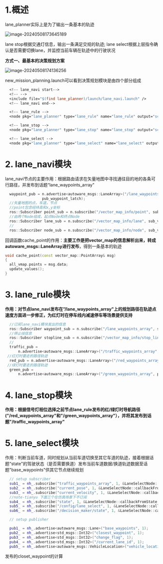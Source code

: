 # 1.概述

lane_planner实际上是为了输出一条基本的轨迹

![image-20240508173645189](https://cdn.jsdelivr.net/gh/su-ron/image/imgimgimage-20240508173645189.png)

lane stop根据交通灯信息，输出一条满足交规的轨迹;
lane select根据上层指令确认是否需要切换lane，并监控当前车辆在轨迹中的行驶状况

**方式一、最基本的决策规划方案**

![image-20240508174136256](https://cdn.jsdelivr.net/gh/su-ron/image/imgimgimage-20240508174136256.png)

new_mission_planning.launch可以看到决策规划模块是由四个部分组成

```makefile
  <!-- lane_navi start-->
  <!-- -->
  <include file="$(find lane_planner)/launch/lane_navi.launch" />
  <!-- lane_navi end-->

  <!-- lane_rule -->
  <node pkg="lane_planner" type="lane_rule" name="lane_rule" output="screen" />

  <!-- lane_stop -->
  <node pkg="lane_planner" type="lane_stop" name="lane_stop" output="screen" />

  <!-- lane_select -->
  <node pkg="lane_planner" type="lane_select" name="lane_select" output="screen" />
```

# **2. lane_navi模块**

lane_navi节点的主要作用：根据路由请求在矢量地图中寻找通往目的地的各条可行路径，并发布到话题“lane_waypoints_array"

```c++
  waypoint_pub = n.advertise<autoware_msgs::LaneArray>("/lane_waypoints_array", pub_waypoint_queue_size,
                 pub_waypoint_latch);
  //矢量地图的点，车道，节点
  //point包含经纬高和x,y坐标
  ros::Subscriber point_sub = n.subscribe("/vector_map_info/point", sub_vmap_queue_size, cache_point);
  //由两个Node组成，起点Node和终点Node
  ros::Subscriber lane_sub = n.subscribe("/vector_map_info/lane", sub_vmap_queue_size, cache_lane);
  //
  ros::Subscriber node_sub = n.subscribe("/vector_map_info/node", sub_vmap_queue_size, cache_node);
```

回调函数cache_point的作用：**主要工作是把vector_map的信息解析出来，转成autoware_msgs::LaneArray进行发布**，得到一条基本的轨迹

```c++
void cache_point(const vector_map::PointArray& msg)
{
  all_vmap.points = msg.data;
  update_values();
}
```



# **3. lane_rule模块**

**作用：对节点lane_navi发布在”/lane_waypoints_array"上的规划路径在轨迹点速度方面进一步修正，为红灯时在停车线内减速停车等场景提供支持**

```c++
  //订阅lane_navi模块发出的信息
  ros::Subscriber waypoint_sub = n.subscribe("/lane_waypoints_array", sub_waypoint_queue_size, create_waypoint); 
  //停止线信息
  ros::Subscriber stopline_sub = n.subscribe("/vector_map_info/stop_line", sub_vmap_queue_size, cache_stopline);
  //
  traffic_pub =
      n.advertise<autoware_msgs::LaneArray>("/traffic_waypoints_array", pub_waypoint_queue_size, pub_waypoint_latch);
 //红灯时要走的路径轨迹
  red_pub = n.advertise<autoware_msgs::LaneArray>("/red_waypoints_array", pub_waypoint_queue_size, pub_waypoint_latch);
 //绿灯时要走的路径轨迹
  green_pub =
      n.advertise<autoware_msgs::LaneArray>("/green_waypoints_array", pub_waypoint_queue_size, pub_waypoint_latch);
```



# 4. lane_stop模块

**作用：根据信号灯相位选择之前节点lane_rule发布的红/绿灯时导航路径("/red_waypoints_array"和"/green_waypoints_array"），并将其发布到话题"/traffic_waypoints_array"**



# 5. lane_select模块

作用：判断当前车道，同时规划从当前车道切换至其它车道的轨迹，接着根据话题“state"的驾驶状态（是否需要换道）发布当前车道数据/换道轨迹数据至话题"base_waypoints"供其它节点继续规划

```c++
  // setup subscriber
  sub1_ = nh_.subscribe("traffic_waypoints_array", 1, &LaneSelectNode::callbackFromLaneArray, this);
  sub2_ = nh_.subscribe("current_pose", 1, &LaneSelectNode::callbackFromPoseStamped, this);
  sub3_ = nh_.subscribe("current_velocity", 1, &LaneSelectNode::callbackFromTwistStamped, this);
  //note-tianyu 下面三个在仿真场景下不订阅
  sub4_ = nh_.subscribe("state", 1, &LaneSelectNode::callbackFromState, this);
  sub5_ = nh_.subscribe("/config/lane_select", 1, &LaneSelectNode::callbackFromConfig, this);
  sub6_ = nh_.subscribe("/decision_maker/state", 1, &LaneSelectNode::callbackFromDecisionMakerState, this);

  // setup publisher

  pub1_ = nh_.advertise<autoware_msgs::Lane>("base_waypoints", 1);
  pub2_ = nh_.advertise<std_msgs::Int32>("closest_waypoint", 1);
  pub3_ = nh_.advertise<std_msgs::Int32>("change_flag", 1);
  pub4_ = nh_.advertise<std_msgs::Int32>("/current_lane_id", 1);
  pub5_ = nh_.advertise<autoware_msgs::VehicleLocation>("vehicle_location", 1);
```

发布的closet_waypoint的计算



